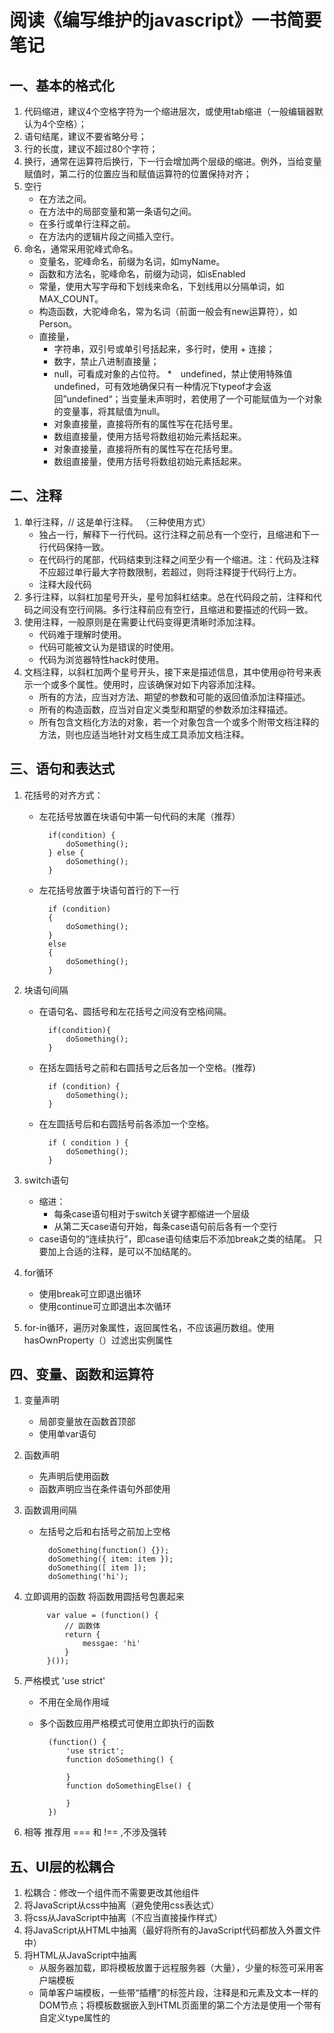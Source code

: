  阅读《编写维护的javascript》一书简要笔记
=====================================
一、基本的格式化
-------------------------------------
1. 代码缩进，建议4个空格字符为一个缩进层次，或使用tab缩进（一般编辑器默认为4个空格）；
2. 语句结尾，建议不要省略分号；
3. 行的长度，建议不超过80个字符；
4. 换行，通常在运算符后换行，下一行会增加两个层级的缩进。例外，当给变量赋值时，第二行的位置应当和赋值运算符的位置保持对齐；
5. 空行
     * 在方法之间。
     * 在方法中的局部变量和第一条语句之间。
     * 在多行或单行注释之前。
     * 在方法内的逻辑片段之间插入空行。
6. 命名，通常采用驼峰式命名。
     * 变量名，驼峰命名，前缀为名词，如myName。
     * 函数和方法名，驼峰命名，前缀为动词，如isEnabled
     * 常量，使用大写字母和下划线来命名，下划线用以分隔单词，如MAX_COUNT。
     * 构造函数，大驼峰命名，常为名词（前面一般会有new运算符），如Person。
     * 直接量，
        * 字符串，双引号或单引号括起来，多行时，使用 + 连接；
        * 数字，禁止八进制直接量；
        * null，可看成对象的占位符。
        *　undefined，禁止使用特殊值undefined，可有效地确保只有一种情况下typeof才会返回”undefined“；当变量未声明时，若使用了一个可能赋值为一个对象的变量事，将其赋值为null。
        * 对象直接量，直接将所有的属性写在花括号里。
        * 数组直接量，使用方括号将数组初始元素括起来。
        * 对象直接量，直接将所有的属性写在花括号里。
        * 数组直接量，使用方括号将数组初始元素括起来。

二、注释
-------------------------
1. 单行注释，// 这是单行注释。 （三种使用方式）
    * 独占一行，解释下一行代码。这行注释之前总有一个空行，且缩进和下一行代码保持一致。
    * 在代码行的尾部，代码结束到注释之间至少有一个缩进。注：代码及注释不应超过单行最大字符数限制，若超过，则将注释提于代码行上方。
    * 注释大段代码
2. 多行注释，以斜杠加星号开头，星号加斜杠结束。总在代码段之前，注释和代码之间没有空行间隔。多行注释前应有空行，且缩进和要描述的代码一致。
3. 使用注释，一般原则是在需要让代码变得更清晰时添加注释。
    * 代码难于理解时使用。
    * 代码可能被文认为是错误的时使用。     
    * 代码为浏览器特性hack时使用。
4. 文档注释，以斜杠加两个星号开头，接下来是描述信息，其中使用@符号来表示一个或多个属性。使用时，应该确保对如下内容添加注释。
    * 所有的方法，应当对方法、期望的参数和可能的返回值添加注释描述。
    * 所有的构造函数，应当对自定义类型和期望的参数添加注释描述。
    * 所有包含文档化方法的对象，若一个对象包含一个或多个附带文档注释的方法，则也应适当地针对文档生成工具添加文档注释。

三、语句和表达式
-------------------------------
1. 花括号的对齐方式：
    * 左花括号放置在块语句中第一句代码的末尾（推荐）

            if(condition) {
                doSomething();
            } else {
                doSomething();
            }

    * 左花括号放置于块语句首行的下一行

            if (condition)
            {
                doSomething();
            }
            else
            {
                doSomething();
            }

2. 块语句间隔
    * 在语句名、圆括号和左花括号之间没有空格间隔。

            if(condition){
                doSomething();
            }

    * 在括左圆括号之前和右圆括号之后各加一个空格。(推荐)

            if (condition) {
                doSomething();
            }

    * 在左圆括号后和右圆括号前各添加一个空格。

            if ( condition ) {
                doSomething();
            }

3. switch语句
    * 缩进：
        * 每条case语句相对于switch关键字都缩进一个层级
        * 从第二天case语句开始，每条case语句前后各有一个空行
    * case语句的“连续执行”，即case语句结束后不添加break之类的结尾。 只要加上合适的注释，是可以不加结尾的。

4. for循环
    * 使用break可立即退出循环
    * 使用continue可立即退出本次循环

5. for-in循环，遍历对象属性，返回属性名，不应该遍历数组。使用hasOwnProperty（）过滤出实例属性

四、变量、函数和运算符
----------------------------
1. 变量声明
    * 局部变量放在函数首顶部
    * 使用单var语句

2. 函数声明
    * 先声明后使用函数
    * 函数声明应当在条件语句外部使用

3. 函数调用间隔
    * 左括号之后和右括号之前加上空格

            doSomething(function() {});
            doSomething({ item: item });
            doSomething([ item ]);
            doSomething('hi');

4. 立即调用的函数 将函数用圆括号包裹起来

            var value = (function() {
                // 函数体
                return {
                    messgae: 'hi'
                }
            }());

5. 严格模式 'use strict'
    * 不用在全局作用域
    * 多个函数应用严格模式可使用立即执行的函数


            (function() {
                'use strict';
                function doSomething() {

                }
                function doSomethingElse() {

                }
            })

6. 相等 推荐用 === 和 !== ,不涉及强转

五、UI层的松耦合
-------------------------
1. 松耦合：修改一个组件而不需要更改其他组件
2. 将JavaScript从css中抽离（避免使用css表达式）
3. 将css从JavaScript中抽离（不应当直接操作样式）
4. 将JavaScript从HTML中抽离（最好将所有的JavaScript代码都放入外置文件中）
5. 将HTML从JavaScript中抽离
    * 从服务器加载，即将模板放置于远程服务器（大量），少量的标签可采用客户端模板
    * 简单客户端模板，一些带“插槽”的标签片段，注释是和元素及文本一样的DOM节点；将模板数据嵌入到HTML页面里的第二个方法是使用一个带有自定义type属性的<script>元素
    * 复杂客户端模板，如Handlebars。

六、避免使用全局变量
----------------------
1. 全局变量带来的问题
    * 命名冲突
    * 代码的脆弱性，当定义函数时，最好尽可能多的将数据置于局部作用域内
    * 难以测试，确保函数不会对全部变量有依赖，增强代码的可测性

2. 意外的全局变量
    * 总是使用var来定义变量，哪怕是定义全部变量
    * 给未声明的变量赋值，使用工具时会报警告。严格模式下会报错

3. 单全局变量方式， 最佳方法是依赖尽可能少的全局变量，即只创建一个全局变量。如jQuery
    * 命名空间，将功能按照命名空间进行分组
    * 模块，一种通用的功能片段，如YUI，AMD等。使用AMD，需要模块加载器，如Dojs，RequireJs

4. 零全局变量， 使用一个立即执行的函数调用并将所有脚本放入其中

七、事件处理
-----------------------------
1. 隔离应用逻辑，将应用逻辑和事件处理的代码拆分开来
2. 不要分发事件对象，最好让时间处理程序成为杰出到event对象的唯一函数。事件处理程序应当在进入应用逻辑之前针对event对象执行任何必要的操作，包括阻止默认事件或阻止事件冒泡，都应当直接包含在事件处理程序中

八、避免“空比较”
---------------------------------
1. 检测原始值,使用typeof
    * 字符串，返回“string”
    * 数字，返回“number”
    * 布尔值，返回“boolean”
    * undefined，返回“undefined”
2. 检测引用值（对象），Object、Array、Date、Error,使用instanceof，语法 value instanceof constructor。 不仅检测构造这个对象的构造器，还检测原型链，也可检测自定义的类型。但是不检测函数和数组
3. 检测函数，使用typeof，返回“function”。在IE8和更早版本的IE浏览器中，检测DOM节点，返回“Object”（可用in）

        if("querySelectorAll" in document){
            //代码块
        }
4. 检测数组


        function isArray(value) {
            return Object.prototype.toString.call(value) === "[object Array]";
        }

5. 检测属性，使用in，如果实例对象的属性存在、或者继承自对象的原型，dou返回true。若检测实例对象的某个属性时候存在，用hasOwnProperty（）方法。在IE8以及更早版本，DOM对象并非继承自Object。


        //、如果沟不确定是否为DOM对象
        if("hasOwnProperty" in Object && Object.hasOwnProperty('related')){
            // 代码块
        }
